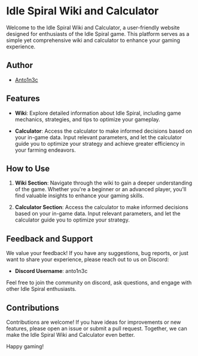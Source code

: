 # Idle Spiral Wiki and Calculator

Welcome to the Idle Spiral Wiki and Calculator, a user-friendly website designed for enthusiasts of the Idle Spiral game. This platform serves as a simple yet comprehensive wiki and calculator to enhance your gaming experience.

## Author

- [Anto1n3c](https://github.com/Anto1n3c)

## Features

- **Wiki**: Explore detailed information about Idle Spiral, including game mechanics, strategies, and tips to optimize your gameplay.

- **Calculator**: Access the calculator to make informed decisions based on your in-game data. Input relevant parameters, and let the calculator guide you to optimize your strategy and achieve greater efficiency in your farming endeavors.

## How to Use

1. **Wiki Section**: Navigate through the wiki to gain a deeper understanding of the game. Whether you're a beginner or an advanced player, you'll find valuable insights to enhance your gaming skills.

2. **Calculator Section**: Access the calculator to make informed decisions based on your in-game data. Input relevant parameters, and let the calculator guide you to optimize your strategy.

## Feedback and Support

We value your feedback! If you have any suggestions, bug reports, or just want to share your experience, please reach out to us on Discord:

- **Discord Username**: anto1n3c

Feel free to join the community on discord, ask questions, and engage with other Idle Spiral enthusiasts.

## Contributions

Contributions are welcome! If you have ideas for improvements or new features, please open an issue or submit a pull request. Together, we can make the Idle Spiral Wiki and Calculator even better.

Happy gaming!
